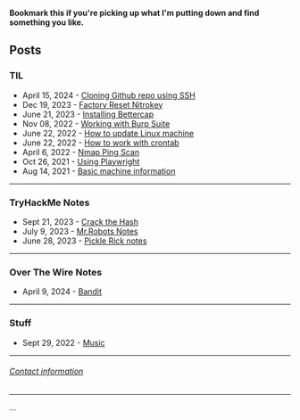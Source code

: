 **Bookmark this if you're picking up what I'm putting down and find something you like.**

## **Posts**

### **TIL**

- April 15, 2024 - [Cloning Github repo using SSH](/posts/TIL/connecting_gh_and_machine.md)
- Dec 19, 2023 - [Factory Reset Nitrokey](/posts/TIL/resetNK.md)
- June 21, 2023 - [Installing Bettercap](/posts/TIL/installing_bettercap.md)
- Nov 08, 2022 - [Working with Burp Suite](/posts/TIL/working_with_burp_suite.md)
- June 22, 2022 - [How to update Linux machine](/posts/TIL/pc_maintenance.md)
- June 22, 2022 - [How to work with crontab](/posts/TIL/cron_jobs.md)
- April 6, 2022 - [Nmap Ping Scan](/posts/TIL/nmap_ping_scan.md)
- Oct 26, 2021 - [Using Playwright](/posts/TIL/using_playwright.md)
- Aug 14, 2021 - [Basic machine information](/posts/TIL/machine_info.md)


---


### **TryHackMe Notes**

- Sept 21, 2023 - [Crack the Hash](/posts/myStuff/thm/CTH.md)
- July 9, 2023 - [Mr.Robots Notes](/posts/myStuff/thm/mr_robots.md)
- June 28, 2023 - [Pickle Rick notes](/posts/myStuff/thm/pickle_rick.md)


---

### **Over The Wire Notes**
- April 9, 2024 - [Bandit](./posts/myStuff/otw/otw_homepage.md) 

---

### **Stuff**

- Sept 29, 2022 - [Music](/posts/myStuff/myMusic/musicIndex.md)


---

###### [Contact information](contact.md)

---

<div id="pressMe">...</div>
